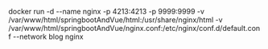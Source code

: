 docker run -d --name nginx -p 4213:4213 -p 9999:9999 -v /var/www/html/springbootAndVue/html:/usr/share/nginx/html -v /var/www/html/springbootAndVue/nginx.conf:/etc/nginx/conf.d/default.conf --network blog nginx